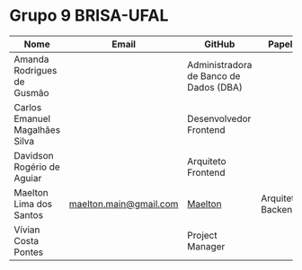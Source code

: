# Grupo 9 BRISA-UFAL

|Nome|Email|GitHub|Papel|
| - | - | - | - |
|Amanda Rodrigues de Gusmão||Administradora de Banco de Dados (DBA)||
|Carlos Emanuel Magalhães Silva||Desenvolvedor Frontend||
|Davidson Rogério de Aguiar||Arquiteto Frontend||
|Maelton Lima dos Santos|maelton.main@gmail.com|[Maelton](https://github.com/Maelton)|Arquiteto Backend|
|Vívian Costa Pontes||Project Manager||
